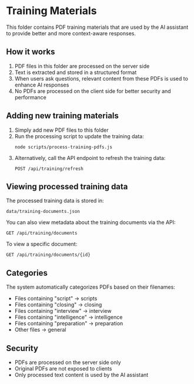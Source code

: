 # Training Materials

This folder contains PDF training materials that are used by the AI assistant to provide better and more context-aware responses.

## How it works

1. PDF files in this folder are processed on the server side
2. Text is extracted and stored in a structured format
3. When users ask questions, relevant content from these PDFs is used to enhance AI responses
4. No PDFs are processed on the client side for better security and performance

## Adding new training materials

1. Simply add new PDF files to this folder
2. Run the processing script to update the training data:
   ```
   node scripts/process-training-pdfs.js
   ```
3. Alternatively, call the API endpoint to refresh the training data:
   ```
   POST /api/training/refresh
   ```

## Viewing processed training data

The processed training data is stored in:
```
data/training-documents.json
```

You can also view metadata about the training documents via the API:
```
GET /api/training/documents
```

To view a specific document:
```
GET /api/training/documents/{id}
```

## Categories

The system automatically categorizes PDFs based on their filenames:

- Files containing "script" → scripts
- Files containing "closing" → closing
- Files containing "interview" → interview
- Files containing "intelligence" → intelligence
- Files containing "preparation" → preparation
- Other files → general

## Security

- PDFs are processed on the server side only
- Original PDFs are not exposed to clients
- Only processed text content is used by the AI assistant
